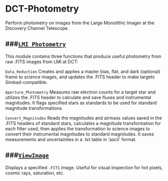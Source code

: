 # DCT-Photometry

Perform photometry on images from the Large Monolithic Imager at the Discovery Channel Telescope.

###[`LMI_Photometry`](LMI_Photometry.py)
---

This module contains three functions that produce useful photometry from raw .FITS images from LMI at DCT:

`Data_Reduction` 
Creates and applies a master bias, flat, and dark (optional) frame to science images, and updates the .FITS header to make targets Simbad-compatible.



`Aperture_Photometry` 
Measures raw electron counts for a target star and utilizes the .FITS header to calculate and save fluxes and instrumental magnitudes. It flags specified stars as standards to be used for standard magnitude transformations.

`Convert_Magnitudes` 
Reads the magnitudes and airmass values saved in the .FITS headers of standard stars, calculates a magnitude transformation for each filter used, then applies the transformation to science images to convert their instrumental magnitudes to standard magnitudes. It saves measurements and uncertainties in a .txt table in 'ascii' format.


###[`ViewImage`](ViewImage.py)
---

Displays a specified `.FITS` image. Useful for visual inspection for hot pixels, cosmic rays, saturation, etc.
